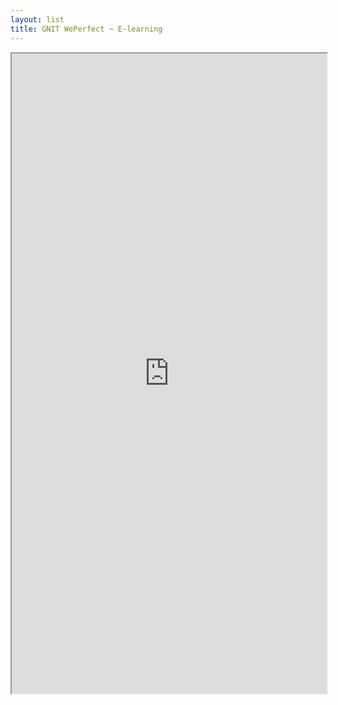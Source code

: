 ```yaml
---
layout: list
title: GNIT WePerfect ~ E-learning
---
```


<iframe width="100%" height="1024" src="https://gnitweperfect.gnomio.com/" allowfullscreen="allowfullscreen"/></iframe>
  



